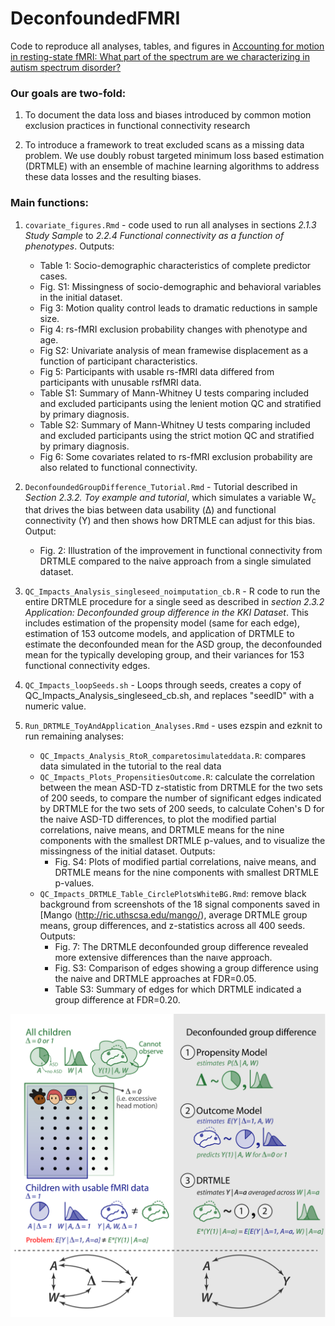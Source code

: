 # DeconfoundedFMRI
Code to reproduce all analyses, tables, and figures in [Accounting for motion in resting-state fMRI: What part of the spectrum are we
characterizing in autism spectrum disorder?](https://doi.org/10.1016/j.neuroimage.2022.119296)

### Our goals are two-fold: 
1. To document the data loss and biases introduced by common motion exclusion practices in functional connectivity research

2. To introduce a framework to treat excluded scans as a missing data problem. We use doubly robust targeted minimum loss based estimation (DRTMLE) with an ensemble of machine learning algorithms to address these data losses and the resulting biases.

### Main functions:
1. `covariate_figures.Rmd` - code used to run all analyses in sections *2.1.3 Study Sample* to *2.2.4 Functional connectivity as a function of phenotypes*. Outputs:
    - Table 1: Socio-demographic characteristics of complete predictor cases.
    - Fig. S1: Missingness of socio-demographic and behavioral variables in the initial dataset.
    - Fig 3: Motion quality control leads to dramatic reductions in sample size.
    - Fig 4: rs-fMRI exclusion probability changes with phenotype and age.
    - Fig S2: Univariate analysis of mean framewise displacement as a function of participant characteristics.
    - Fig 5: Participants with usable rs-fMRI data differed from participants with unusable rsfMRI data.
    - Table S1: Summary of Mann-Whitney U tests comparing included and excluded participants using the lenient motion QC and stratified by primary diagnosis.
    - Table S2: Summary of Mann-Whitney U tests comparing included and excluded participants using the strict motion QC and stratified by primary diagnosis.
    - Fig 6: Some covariates related to rs-fMRI exclusion probability are also related to functional connectivity.

2. `DeconfoundedGroupDifference_Tutorial.Rmd` - Tutorial described in *Section 2.3.2. Toy example and tutorial*, which simulates a variable W<sub>c</sub> that drives the bias between data usability (Δ) and functional connectivity (Y) and then shows how DRTMLE can adjust for this bias. Output:
    - Fig. 2: Illustration of the improvement in functional connectivity from DRTMLE compared to the naive approach from a single simulated dataset.

3. `QC_Impacts_Analysis_singleseed_noimputation_cb.R` - R code to run the entire DRTMLE procedure for a single seed as described in *section 2.3.2 Application: Deconfounded group difference in the KKI Dataset*. This includes estimation of the propensity model (same for each edge), estimation of 153 outcome models, and application of DRTMLE to estimate the deconfounded mean for the ASD group, the deconfounded mean for the typically developing group, and their variances for 153 functional connectivity edges.

4. `QC_Impacts_loopSeeds.sh` - Loops through seeds, creates a copy of QC_Impacts_Analysis_singleseed_cb.sh, and replaces "seedID" with a numeric value.

5. `Run_DRTMLE_ToyAndApplication_Analyses.Rmd` - uses ezspin and ezknit to run remaining analyses:
    - `QC_Impacts_Analysis_RtoR_comparetosimulateddata.R`: compares data simulated in the tutorial to the real data
    - `QC_Impacts_Plots_PropensitiesOutcome.R`: calculate the correlation between the mean ASD-TD z-statistic from DRTMLE for the two sets of 200 seeds, to compare the number of significant edges indicated by DRTMLE for the two sets of 200 seeds, to calculate Cohen's D for the naive ASD-TD differences, to plot the modified partial correlations, naive means, and DRTMLE means for the nine components with the smallest DRTMLE p-values, and to visualize the missingness of the initial dataset. Outputs:
        - Fig. S4: Plots of modified partial correlations, naive means, and DRTMLE means for the nine components with smallest DRTMLE p-values.
    - `QC_Impacts_DRTMLE_Table_CirclePlotsWhiteBG.Rmd`: remove black background from screenshots of the 18 signal components saved in [Mango (http://ric.uthscsa.edu/mango/), average DRTMLE group means, group differences, and z-statistics across all 400 seeds. Outputs: 
        - Fig. 7: The DRTMLE deconfounded group difference revealed more extensive differences than the naıve approach. 
        - Fig. S3: Comparison of edges showing a group difference using the naive and DRTMLE approaches at FDR=0.05.
        - Table S3: Summary of edges for which DRTMLE indicated a group difference at FDR=0.20. 

![graphical overview](./illustrations/graphicalOverview.png)


